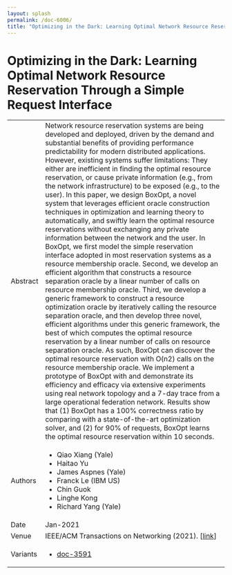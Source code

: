 ```yaml
---
layout: splash
permalink: /doc-6006/
title: "Optimizing in the Dark: Learning Optimal Network Resource Reservation Through a Simple Request Interface"
---
```


# Optimizing in the Dark: Learning Optimal Network Resource Reservation Through a Simple Request Interface

<table>
    <tbody>
    <tr>
        <td>Abstract</td>
        <td>Network resource reservation systems are being developed and deployed, driven by the demand and substantial benefits of providing performance predictability for modern distributed applications. However, existing systems suffer limitations: They either are inefficient in finding the optimal resource reservation, or cause private information (e.g., from the network infrastructure) to be exposed (e.g., to the user). In this paper, we design BoxOpt, a novel system that leverages efficient oracle construction techniques in optimization and learning theory to automatically, and swiftly learn the optimal resource reservations without exchanging any private information between the network and the user. In BoxOpt, we first model the simple reservation interface adopted in most reservation systems as a resource membership oracle. Second, we develop an efficient algorithm that constructs a resource separation oracle by a linear number of calls on resource membership oracle. Third, we develop a generic framework to construct a resource optimization oracle by iteratively calling the resource separation oracle, and then develop three novel, efficient algorithms under this generic framework, the best of which computes the optimal resource reservation by a linear number of calls on resource separation oracle. As such, BoxOpt can discover the optimal resource reservation with O(n2) calls on the resource membership oracle. We implement a prototype of BoxOpt with and demonstrate its efficiency and efficacy via extensive experiments using real network topology and a 7-day trace from a large operational federation network. Results show that (1) BoxOpt has a 100% correctness ratio by comparing with a state-of-the-art optimization solver, and (2) for 90% of requests, BoxOpt learns the optimal resource reservation within 10 seconds.</td>
    </tr>
    <tr>
        <td>Authors</td>
        <td>
            <ul>
                <li>Qiao Xiang (Yale)</li>
                <li>Haitao Yu</li>
                <li>James Aspnes (Yale)</li>
                <li>Franck Le (IBM US)</li>
                <li>Chin Guok</li>
                <li>Linghe Kong</li>
                <li>Richard Yang (Yale)</li>
            </ul>
        </td>
    </tr>
    <tr>
        <td>Date</td>
        <td>Jan-2021</td>
    </tr>
    <tr>
        <td>Venue</td>
        <td>IEEE/ACM Transactions on Networking (2021). [<a href="https://ieeexplore.ieee.org/document/9316313">link</a>]</td>
    </tr>
    <tr>
        <td>Variants</td>
        <td>
            <ul>
                <li><a href="\doc-3591\">doc-3591</a></li>
            </ul>
        </td>
    </tr>
    </tbody>
</table>
